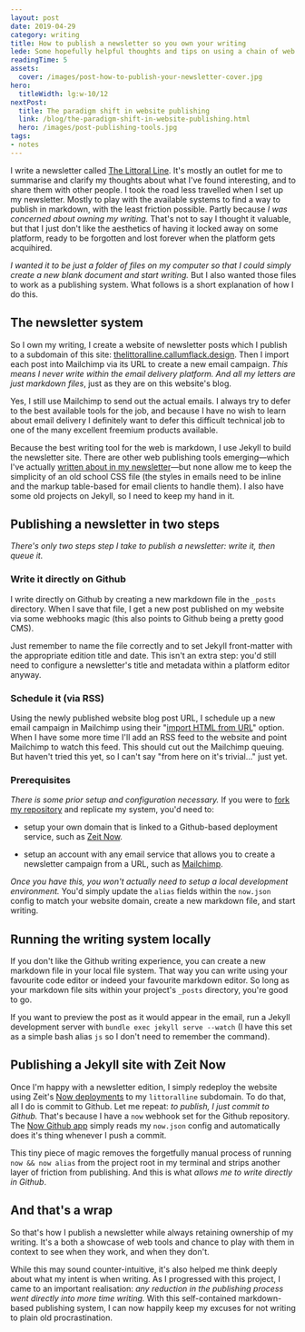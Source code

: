 ```yaml
---
layout: post
date: 2019-04-29
category: writing
title: How to publish a newsletter so you own your writing
lede: Some hopefully helpful thoughts and tips on using a chain of web tools to streamline newsletter publishing, write in markdown, retain ownership and create a focus on writing. All without resorting to any product platform lock-in.
readingTime: 5
assets:
  cover: /images/post-how-to-publish-your-newsletter-cover.jpg
hero:
  titleWidth: lg:w-10/12
nextPost:
  title: The paradigm shift in website publishing
  link: /blog/the-paradigm-shift-in-website-publishing.html
  hero: /images/post-publishing-tools.jpg
tags: 
- notes
---
```


 <!-- (that's the crystallised line that clearly defines an idea, found in the littoral zone of one's mind) -->

I write a newsletter called [The Littoral Line](https://callumflack.design/the-littoral-line). It's mostly an outlet for me to summarise and clarify my thoughts about what I've found interesting, and to share them with other people. I took the road less travelled when I set up my newsletter. Mostly to play with the available systems to find a way to publish in markdown, with the least friction possible. Partly because _I was concerned about owning my writing._ That's not to say I thought it valuable, but that I just don't like the aesthetics of having it locked away on some platform, ready to be forgotten and lost forever when the platform gets acquihired. 

_I wanted it to be just a folder of files on my computer so that I could simply create a new blank document and start writing._ But I also wanted those files to work as a publishing system. What follows is a short explanation of how I do this.

## The newsletter system

So I own my writing, I create a website of newsletter posts which I publish to a subdomain of this site:  [thelittoralline.callumflack.design](https://thelittoralline.callumflack.design). Then I import each post into Mailchimp via its URL to create a new email campaign. _This means I never write within the email delivery platform. And all my letters are just markdown files_, just as they are on this website's blog.

Yes, I still use Mailchimp to send out the actual emails. I always try to defer to the best available tools for the job, and because I have no wish to learn about email delivery I definitely want to defer this difficult technical job to one of the many excellent freemium products available. 

<!-- (For interest's sake, some other options I tested included [button.email](https://buttondown.email/), [Substack](https://substack.com/) and [Revue](https://www.getrevue.co/).) -->

<!-- At the moment, I use Mailchimp. The fact that they basically built the entire email newsletter industry and without ever taking outside funding is a sign they believe in what they do and they geniunely wish to provide a service. Oh and the founder, Ben Chestnut, wrote this great post [about inverting marketing funnels](https://tinyletter.com/ben/letters/why-i-hate-funnels) a while back. -->

Because the best writing tool for the web is markdown, I use Jekyll to build the newsletter site. There are other web publishing tools emerging—which I've actually [written about in my newsletter](https://thelittoralline.callumflack.design/LL10/)—but none allow me to keep the simplicity of an old school CSS file (the styles in emails need to be inline and the markup table-based for email clients to handle them). I also have some old projects on Jekyll, so I need to keep my hand in it.

<!-- This project was a lesson understanding user needs (in this case, mine, which was to reduce writing friction) in reduction -->

<!-- Nor did I want to go to great lengths to convert all the code splitting that Reactive Javascript libraries do back into email-friendly CSS and HTML -->

## Publishing a newsletter in two steps

_There's only two steps step I take to publish a newsletter: write it, then queue it._

### Write it directly on Github

I write directly on Github by creating a new markdown file in the `_posts` directory. When I save that file, I get a new post published on my website via some webhooks magic (this also points to Github being a pretty good CMS). 

Just remember to name the file correctly and to set Jekyll front-matter with the appropriate edition title and date. This isn't an extra step: you'd still need to configure a newsletter's title and metadata within a platform editor anyway.

### Schedule it (via RSS)

Using the newly published website blog post URL, I schedule up a new email campaign in Mailchimp using their "[import HTML from URL](https://mailchimp.com/help/import-html-from-url-to-create-a-campaign/)" option. When I have some more time I'll add an RSS feed to the website and point Mailchimp to watch this feed. This should cut out the Mailchimp queuing. But haven't tried this yet, so I can't say "from here on it's trivial…" just yet.

### Prerequisites

_There is some prior setup and configuration necessary._ If you were to [fork my repository](https://github.com/callumflack/the-littoral-line) and replicate my system, you'd need to:

* setup your own domain that is linked to a Github-based deployment service, such as [Zeit Now](https://zeit.co/now). 

* setup an account with any email service that allows you to create a newsletter campaign from a URL, such as [Mailchimp](https://mailchimp.com/). 

_Once you have this, you won't actually need to setup a local development environment._ You'd simply update the `alias` fields within the `now.json` config to match your website domain, create a new markdown file, and start writing.

## Running the writing system locally

If you don't like the Github writing experience, you can create a new markdown file in your local file system. That way you can write using your favourite code editor or indeed your favourite markdown editor. So long as your markdown file sits within your project's `_posts` directory, you're good to go.

If you want to preview the post as it would appear in the email, run a Jekyll development server with `bundle exec jekyll serve --watch` (I have this set as a simple bash alias `js` so I don't need to remember the command). 

<!-- I also have `future: true` set in the Jekyll `config.yml` so that if the draft post has a future date, I'll see it when I run the Jekyll development server. -->

<!-- When you're happy, commit to your repository master branch so your awesome build system triggers an updated website deployment. -->

<!-- Once you're happy with the newsletter post, commit and push it to your Github repo. From here it gets automatically published, no further steps involved. -->

<!-- I use `JEKYLL_ENV=production` in the layout to easily turn on and off settings when using localhost. Mostly so I can navigate aorund the site in localhost and polish up the flow and styles if need be. This is set in the `.env` object within `now.json`, I have no need for an actual `.env` file because I have no API secrets. -->

## Publishing a Jekyll site with Zeit Now

Once I'm happy with a newsletter edition, I simply redeploy the website using Zeit's [Now deployments](https://zeit.co/now) to my `littoralline` subdomain. To do that, all I do is commit to Github. Let me repeat: _to publish, I just commit to Github._ That's because I have a `now` webhook set for the Github repository. The [Now Github app](https://zeit.co/github) simply reads my `now.json` config and automatically does it's thing whenever I push a commit.

<!-- I'll say that again: so I can highlight it -->

<!-- Let me repeat: _to publish, I don't do anything other than commit to Github._ -->

<!-- Modern website publishing is now a matter of simply committing to a   -->



<!-- Because it's a Jekyll site, I also have a `build.sh` file in the project root (taken from the [Now examples](https://github.com/zeit/now-examples/blob/master/jekyll/build.sh)). Now uses this script to run the Jekyll build on the Now servers. -->

This tiny piece of magic removes the forgetfully manual process of running `now && now alias` from the project root in my terminal and strips another layer of friction from publishing. And this is what _allows me to write directly in Github_.

<!-- (and runs any aliases) I can also run `now` in my terminal from the project root.  -->

<!-- If there's a problem, start by updating the rub gems with `bundle update`… I don't use the Ruby gems package system much these days, nor am I that interested in it, so I know only enough to keep it going. -->

<!-- As a redundancy, I can deployment manually without the `now` command by running `JEKYLL_ENV=production jekyll build --future` on my terminal then dragging the resulting `_site` folder to the Now desktop app. But there's no need to waste the time. It's just good to know if some script breaks down, I can still publish it now and fix the build system later. -->

## And that's a wrap

So that's how I publish a newsletter while always retaining ownership of my writing. It's a both a showcase of web tools and chance to play with them in context to see when they work, and when they don't. 

While this may sound counter-intuitive, it's also helped me think deeply about what my intent is when writing. As I progressed with this project, I came to an important realisation: _any reduction in the publishing process went directly into more time writing._ With this self-contained markdown-based publishing system, I can now happily keep my excuses for not writing to plain old procrastination.

<!-- I'll probably add in an RSS feed shortly, so I can have Mailchimp automatically create a new email campaign. I'm unsure exactly how this works just yet, and although I'm sure it's quite simple, I'll leave it until the next hack session. -->

